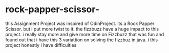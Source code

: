 # rock-papper-scissor-
this Assignment Project was inspired of OdinProject. its a Rock Papper Scissor. but i put more twist to it. the fizzbuzz have a huge impact to this project. i really stay more and give more time on Fizzbuzz that was fun and found out that i have this 3 variattion on solving the fizzbuz in java. i this project honestly i have difficulties
